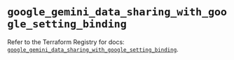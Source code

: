 # `google_gemini_data_sharing_with_google_setting_binding`

Refer to the Terraform Registry for docs: [`google_gemini_data_sharing_with_google_setting_binding`](https://registry.terraform.io/providers/hashicorp/google-beta/6.24.0/docs/resources/google_gemini_data_sharing_with_google_setting_binding).
